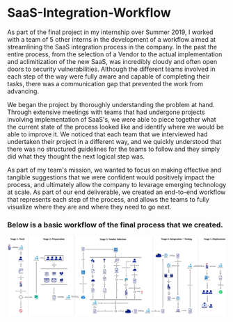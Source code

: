 # SaaS-Integration-Workflow
As part of the final project in my internship over Summer 2019, I worked with a team of 5 other interns in the development of a workflow aimed at streamlining the SaaS integration process in the company. In the past the entire process, from the selection of a Vendor to the actual implementation and aclimitization of the new SaaS, was incredibly cloudy and often open doors to security vulnerabilities. Although the different teams involved in each step of the way were fully aware and capable of completing their tasks, there was a communication gap that prevented the work from advancing. 

We began the project by thoroughly understanding the problem at hand. Through extensive meetings with teams that had undergone projects involving implementation of SaaS's, we were able to piece together what the current state of the process looked like and identify where we would be able to improve it. We noticed that each team that we interviewed had undertaken their project in a different way, and we quickly understood that there was no structured guidelines for the teams to follow and they simply did what they thought the next logical step was.

As part of my team's mission, we wanted to focus on making effective and tangible suggestions that we were confident would positively impact the process, and ultimately allow the company to levarage emerging technology at scale. As part of our end deliverable, we created an end-to-end workflow that represents each step of the process, and allows the teams to fully visualize where they are and where they need to go next. 

### Below is a basic workflow of the final process that we created.

![Workflow](https://github.com/kamakaya/SaaS-Integration-Workflow/blob/master/saas_workflow.png)

